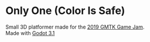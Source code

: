 # Only One (Color Is Safe)
Small 3D platformer made for the [2019 GMTK Game Jam](https://itch.io/jam/gmtk-2019).  
Made with [Godot 3.1](https://godotengine.org)
